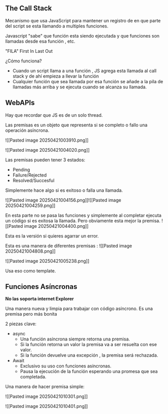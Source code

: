 
## The Call Stack

Mecanismo que usa JavaScript para mantener un registro de en que parte del script se esta llamando a multiples funciones.

Javascript "sabe" que función esta siendo ejecutada y que funciones son llamadas desde esa función , etc.

"FILA" First In Last Out

¿Cómo funciona?

- Cuando un script llama a una función , JS agrega esta llamada al call stack y de ahí empieza a llevar la función
- Cualquier función que sea llamada por esa función se añade a la pila de llamadas más arriba y se ejecuta cuando se alcanza su llamada.

## WebAPIs 

Hay que recordar que JS es de un solo thread.

Las premisas es un objeto que representa si se completo o fallo una operación asíncrona.

![[Pasted image 20250421003910.png]]

![[Pasted image 20250421004020.png]]

Las premisas pueden tener 3 estados:

- Pending
- Failure/Rejected
- Resolved/Succesful

Simplemente hace algo si es exitoso o falla una llamada.

![[Pasted image 20250421004156.png]]![[Pasted image 20250421004259.png]]

En esta parte no se pasa las funciones y simplemente al completar ejecuta un código si es exitosa la llamada. Pero obviamente esta mejor la premisa.
![[Pasted image 20250421004400.png]]

Esta es la versión si quieres agarrar un error.

Esta es una manera de diferentes premisas : ![[Pasted image 20250421004808.png]]

![[Pasted image 20250421005238.png]]


Usa eso como template.


## Funciones Asíncronas

**No las soporta internet Explorer**


Una manera nueva y limpia para trabajar con código asíncrono. Es una premisa pero más bonita

2 piezas clave:

- async
	- Una función asíncrona siempre retorna una premisa.
	- Si la función retorna un valor la premisa va a ser resuelta con ese valor.
	- Si la función devuelve una excepción , la premisa será rechazada.
- Await
	- Exclusivo su uso con funciones asíncronas.
	- Pausa la ejecución de la función esperando una promesa que sea completada.

Una manera de hacer premisa simple:


![[Pasted image 20250421010301.png]]

![[Pasted image 20250421010401.png]]

